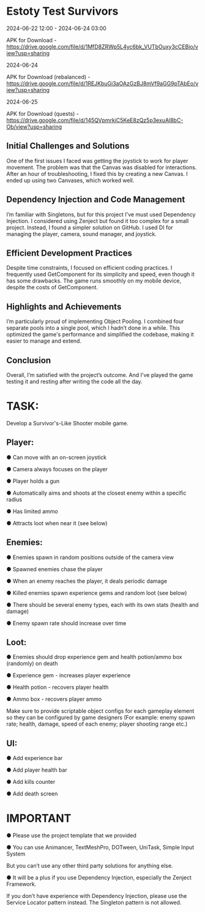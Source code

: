 # Estoty Test Survivors
2024-06-22 12:00 - 2024-06-24 03:00

APK for Download - https://drive.google.com/file/d/1MfD8ZRWp5L4yc6bk_VUTbOuxy3cCEBio/view?usp=sharing

2024-06-24

APK for Download (rebalanced) - https://drive.google.com/file/d/1REJKbuGi3aOAzGzBJ8mVf9aGG9pTAbEo/view?usp=sharing

2024-06-25

APK for Download (quests) - https://drive.google.com/file/d/145QVpmrkiC5KeE8zQz5p3exuAl8bC-Ob/view?usp=sharing

## Initial Challenges and Solutions
One of the first issues I faced was getting the joystick to work for player movement. The problem was that the Canvas was disabled for interactions. After an hour of troubleshooting, I fixed this by creating a new Canvas. I ended up using two Canvases, which worked well.

## Dependency Injection and Code Management
I’m familiar with Singletons, but for this project I've must used Dependency Injection. I considered using Zenject but found it too complex for a small project. Instead, I found a simpler solution on GitHub. I used DI for managing the player, camera, sound manager, and joystick.

## Efficient Development Practices
Despite time constraints, I focused on efficient coding practices. I frequently used GetComponent for its simplicity and speed, even though it has some drawbacks. The game runs smoothly on my mobile device, despite the costs of GetComponent.

## Highlights and Achievements
I’m particularly proud of implementing Object Pooling. I combined four separate pools into a single pool, which I hadn’t done in a while. This optimized the game's performance and simplified the codebase, making it easier to manage and extend.

## Conclusion
Overall, I’m satisfied with the project’s outcome. And I've played the game testing it and resting after writing the code all the day.


# TASK:

Develop a Survivor's-Like Shooter mobile game.

## Player:
● Can move with an on-screen joystick

● Camera always focuses on the player

● Player holds a gun

● Automatically aims and shoots at the closest enemy within a specific radius

● Has limited ammo

● Attracts loot when near it (see below)

## Enemies:
● Enemies spawn in random positions outside of the camera view

● Spawned enemies chase the player

● When an enemy reaches the player, it deals periodic damage

● Killed enemies spawn experience gems and random loot (see below)

● There should be several enemy types, each with its own stats (health and damage)

● Enemy spawn rate should increase over time

## Loot:
● Enemies should drop experience gem and health potion/ammo box (randomly) on death

● Experience gem - increases player experience

● Health potion - recovers player health

● Ammo box - recovers player ammo

Make sure to provide scriptable object configs for each gameplay element so they can be
configured by game designers
(For example: enemy spawn rate; health, damage, speed of each enemy; player shooting range
etc.)

## UI:
● Add experience bar

● Add player health bar

● Add kills counter

● Add death screen

# IMPORTANT
● Please use the project template that we provided

● You can use Animancer, TextMeshPro, DOTween, UniTask, Simple Input System

But you can’t use any other third party solutions for anything else.

● It will be a plus if you use Dependency Injection, especially the Zenject Framework.

If you don’t have experience with Dependency Injection, please use the Service Locator
pattern instead.
The Singleton pattern is not allowed.
